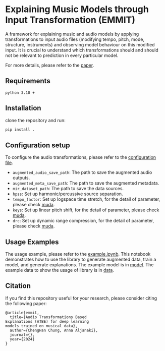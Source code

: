 # Explaining Music Models through Input Transformation (EMMIT)

A framework for explaining music and audio models by applying transformations to input audio files (modifying tempo, pitch, mode, structure, instruments) and observing model behaviour on this modified input. It is crucial to understand which transformations should and should not be relevant to prediction in every particular model.

For more details, please refer to the [paper](https://dspace.ut.ee/server/api/core/bitstreams/e452fc17-d4df-43d1-9907-16eb02651234/content).

## Requirements

``` text
python 3.10 +
```

## Installation

clone the repository and run:

``` bash
pip install .
```

## Configuration setup

To configure the audio transformations, please refer to the [configuration file](./configuration.yml).

- `augmented_audio_save_path`: The path to save the augmented audio outputs.
- `augmented_meta_save_path`: The path to save the augmented metadata.
- `mir_dataset_path`: The path to save the data sources.
- `hpss`: Set up harmonic/percussive source separation.
- `tempo_factor`: Set up logspace time stretch, for the detail of parameter, please check [muda](https://muda.readthedocs.io/en/stable/#).
- `keys`: Set up linear pitch shift, for the detail of parameter, please check [muda](https://muda.readthedocs.io/en/stable/#).
- `drc`: Set up dynamic range compression, for the detail of parameter, please check [muda](https://muda.readthedocs.io/en/stable/#).

## Usage Examples

The usage example, please refer to the [example.ipynb](./example.ipynb). This notebook demonstrates how to use the library to generate augmented data, train a model, and generate explanations. The example model is in [model](./model/). The example data to show the usage of library is in [data](./data/).

## Citation

If you find this repository useful for your research, please consider citing the following paper:

``` text
@article{emmit,
  title={Audio Transformations Based
Explanations (ATBE) for deep learning
models trained on musical data},
  author={ChengHan Chung, Anna Aljanaki},
  journal={},
  year={2024}
}
```
